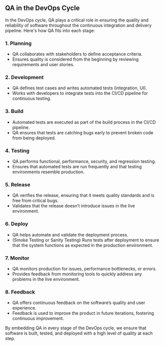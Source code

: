 ## QA in the DevOps Cycle

In the DevOps cycle, QA plays a critical role in ensuring the quality and reliability of software throughout the continuous integration and delivery pipeline. Here's how QA fits into each stage:

### 1. **Planning**
- QA collaborates with stakeholders to define acceptance criteria.
- Ensures quality is considered from the beginning by reviewing requirements and user stories.

### 2. **Development**
- QA defines test cases and writes automated tests (integration, UI).
- Works with developers to integrate tests into the CI/CD pipeline for continuous testing.

### 3. **Build**
- Automated tests are executed as part of the build process in the CI/CD pipeline.
- QA ensures that tests are catching bugs early to prevent broken code from being deployed.

### 4. **Testing**
- QA performs functional, performance, security, and regression testing.
- Ensures that automated tests are run frequently and that testing environments resemble production.

### 5. **Release**
- QA verifies the release, ensuring that it meets quality standards and is free from critical bugs.
- Validates that the release doesn’t introduce issues in the live environment.

### 6. **Deploy**
- QA helps automate and validate the deployment process.
- (Smoke Testing or Sanity Testing) Runs tests after deployment to ensure that the system functions as expected in the production environment.

### 7. **Monitor**
- QA monitors production for issues, performance bottlenecks, or errors.
- Provides feedback from monitoring tools to quickly address any problems in the live environment.

### 8. **Feedback**
- QA offers continuous feedback on the software’s quality and user experience.
- Feedback is used to improve the product in future iterations, fostering continuous improvement.

By embedding QA in every stage of the DevOps cycle, we ensure that software is built, tested, and deployed with a high level of quality at each step.
